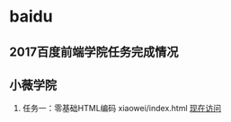 # baidu
2017百度前端学院任务完成情况
-------------------------------------------------------------------
小薇学院
-------------------------------------------------------------------

1. 任务一：零基础HTML编码 xiaowei/index.html [现在访问](http://htmlpreview.github.io/?https://github.com/pavolshock/baidu/blob/master/index.html)
